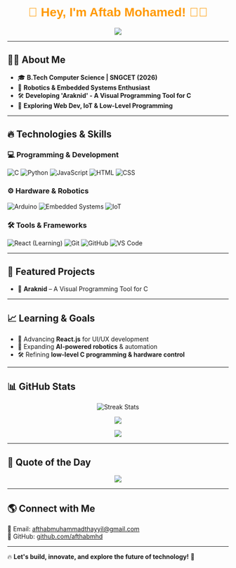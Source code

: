 <h1 align="center" style="font-family: 'Arial', sans-serif; color: #FF9900;">🚀 Hey, I'm Aftab Mohamed! 👨‍💻</h1>

<p align="center">
  <img src="https://readme-typing-svg.herokuapp.com?font=Fira+Code&pause=1000&color=00A86B&center=true&width=500&lines=CS+Student+%7C+Robotics+%7C+Arduino+Developer;Building+Visual+Programming+Tools;Exploring+Embedded+Systems+%26+Automation">
</p>

---

## 🧑‍💻 About Me
- 🎓 **B.Tech Computer Science | SNGCET (2026)**
- 🤖 **Robotics & Embedded Systems Enthusiast**
- 🛠️ **Developing 'Araknid' - A Visual Programming Tool for C**
- 🚀 **Exploring Web Dev, IoT & Low-Level Programming**

---

## 🔥 Technologies & Skills

### 💻 Programming & Development
![C](https://img.shields.io/badge/-C-000000?style=for-the-badge&logo=c&logoColor=white)
![Python](https://img.shields.io/badge/-Python-000000?style=for-the-badge&logo=python&logoColor=white)
![JavaScript](https://img.shields.io/badge/-JavaScript-000000?style=for-the-badge&logo=javascript&logoColor=white)
![HTML](https://img.shields.io/badge/-HTML-000000?style=for-the-badge&logo=html5&logoColor=white)
![CSS](https://img.shields.io/badge/-CSS-000000?style=for-the-badge&logo=css3&logoColor=white)

### ⚙️ Hardware & Robotics
![Arduino](https://img.shields.io/badge/-Arduino-000000?style=for-the-badge&logo=arduino&logoColor=white)
![Embedded Systems](https://img.shields.io/badge/-Embedded%20Systems-000000?style=for-the-badge)
![IoT](https://img.shields.io/badge/-IoT-000000?style=for-the-badge)

### 🛠️ Tools & Frameworks
![React (Learning)](https://img.shields.io/badge/-React-000000?style=for-the-badge&logo=react&logoColor=white)
![Git](https://img.shields.io/badge/-Git-000000?style=for-the-badge&logo=git&logoColor=white)
![GitHub](https://img.shields.io/badge/-GitHub-000000?style=for-the-badge&logo=github)
![VS Code](https://img.shields.io/badge/-VS%20Code-000000?style=for-the-badge&logo=visual-studio-code)

---

## 🚀 Featured Projects
- 🔹 **Araknid** – A Visual Programming Tool for C 

---

## 📈 Learning & Goals
- 🚀 Advancing **React.js** for UI/UX development
- 🤖 Expanding **AI-powered robotics** & automation
- 🛠 Refining **low-level C programming & hardware control**

---

## 📊 GitHub Stats
<p align="center">
  <img src="https://github-readme-streak-stats.herokuapp.com/?user=yourusername&theme=react&hide_border=true" alt="Streak Stats">
</p>
<p align="center">
  <img src="https://github-readme-stats.vercel.app/api?username=yourusername&show_icons=true&theme=react&hide_border=true">
</p>
<p align="center">
  <img src="https://github-readme-stats.vercel.app/api/top-langs/?username=yourusername&layout=compact&theme=react&hide_border=true">
</p>

---

## 🎯 Quote of the Day
<p align="center">
  <img src="https://quotes-github-readme.vercel.app/api?type=horizontal&theme=react">
</p>

---

## 🌎 Connect with Me
📧 Email: [afthabmuhammadthayyil@gmail.com](mailto:afthabmuhammadthayyil@gmail.com)  
🔗 GitHub: [github.com/afthabmhd](https://github.com/afthabmhd)   

---

🔥 **Let's build, innovate, and explore the future of technology!** 🚀
